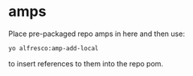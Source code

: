amps
====
Place pre-packaged repo amps in here and then use:

```bash
yo alfresco:amp-add-local
```

to insert references to them into the repo pom.
